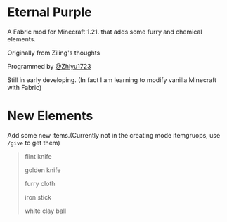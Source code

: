 # Eternal Purple

A Fabric mod for Minecraft 1.21. that adds some furry and chemical elements.

Originally from Ziling's thoughts

Programmed by [@Zhiyu1723](https://github.com/Zhiyu1723/)

Still in early developing. (In fact I am learning to modify vanilla Minecraft with Fabric)

# New Elements

Add some new items.(Currently not in the creating mode itemgruops, use `/give` to get them)
> flint knife
>
> golden knife
>
> furry cloth
>
> iron stick
>
> white clay ball
